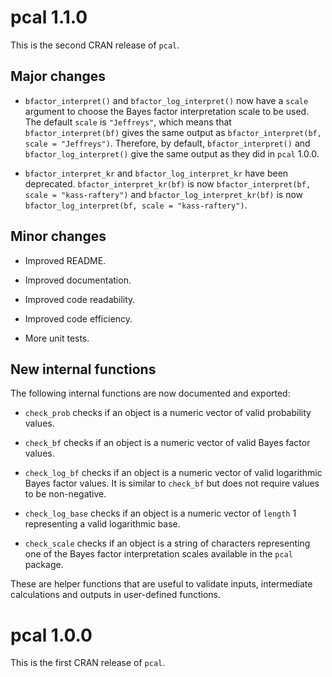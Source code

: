 
# pcal 1.1.0

This is the second CRAN release of `pcal`. 

## Major changes 

* `bfactor_interpret()` and `bfactor_log_interpret()` now have a `scale` argument to choose the Bayes factor interpretation scale to be used. The default `scale` is `"Jeffreys"`, which means that `bfactor_interpret(bf)` gives the same output as `bfactor_interpret(bf, scale = "Jeffreys")`. Therefore, by default, `bfactor_interpret()` and `bfactor_log_interpret()`  give the same output as they did in `pcal` 1.0.0.

* `bfactor_interpret_kr` and `bfactor_log_interpret_kr` have been deprecated. `bfactor_interpret_kr(bf)` is now `bfactor_interpret(bf, scale = "kass-raftery")` and `bfactor_log_interpret_kr(bf)` is now `bfactor_log_interpret(bf, scale = "kass-raftery")`.

## Minor changes

* Improved README.

* Improved documentation.

* Improved code readability.

* Improved code efficiency. 

* More unit tests.

## New internal functions

The following internal functions are now documented and exported:

 * `check_prob` checks if an object is a numeric vector of valid probability values. 
 
 * `check_bf` checks if an object is a numeric vector of valid Bayes factor values. 
 
 * `check_log_bf` checks if an object is a numeric vector of valid logarithmic Bayes factor values. It is similar to `check_bf` but does not require values to be non-negative. 
 
 * `check_log_base` checks if an object is a numeric vector of `length` 1 representing a valid logarithmic base.
 
 * `check_scale` checks if an object is a string of characters representing one of the Bayes factor interpretation scales available in the `pcal` package.
 
These are helper functions that are useful to validate inputs, intermediate calculations and outputs in user-defined functions.

# pcal 1.0.0

This is the first CRAN release of `pcal`.






